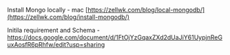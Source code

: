 Install Mongo locally - mac
[https://zellwk.com/blog/local-mongodb/](https://zellwk.com/blog/install-mongodb/)


Initila requirement and Schema -
https://docs.google.com/document/d/1FtOjYzGqaxZXd2dUaJiY61UypjnReGuxAosfR6pRhfw/edit?usp=sharing
